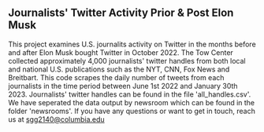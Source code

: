 ## Journalists' Twitter Activity Prior & Post Elon Musk 

This project examines U.S. journalits activity on Twitter in the months before and after Elon Musk bought Twitter in October 2022. The Tow Center collected approximately 
4,000 journalists' twitter handles from both local and national U.S. publications such as the NYT, CNN, Fox News and Breitbart. This code scrapes the daily number 
of tweets from each journalists in the time period between June 1st 2022 and January 30th 2023. Journalists' twitter handles can be found in the file 'all_handles.csv'. 
We have seperated the data output by newsroom which can be found in the folder 'newsrooms'. If you have any questions or want to get in touch, reach us at 
sgg2140@columbia.edu

